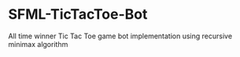 # SFML-TicTacToe-Bot
All time winner Tic Tac Toe game bot implementation using recursive minimax algorithm
